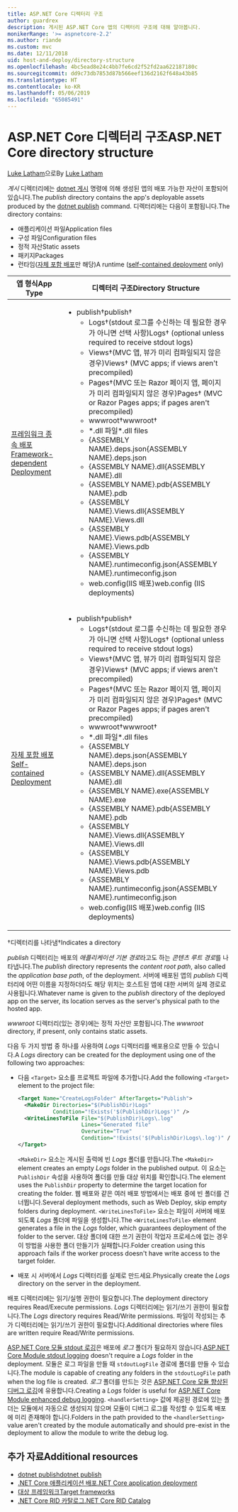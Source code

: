 ```yaml
---
title: ASP.NET Core 디렉터리 구조
author: guardrex
description: 게시된 ASP.NET Core 앱의 디렉터리 구조에 대해 알아봅니다.
monikerRange: '>= aspnetcore-2.2'
ms.author: riande
ms.custom: mvc
ms.date: 12/11/2018
uid: host-and-deploy/directory-structure
ms.openlocfilehash: 4bc5ead8e24c4bb7fe6cd2f52fd2aa622187180c
ms.sourcegitcommit: dd9c73db7853d87b566eef136d2162f648a43b85
ms.translationtype: HT
ms.contentlocale: ko-KR
ms.lasthandoff: 05/06/2019
ms.locfileid: "65085491"
---
```

# <a name="aspnet-core-directory-structure"></a><span data-ttu-id="dd641-103">ASP.NET Core 디렉터리 구조</span><span class="sxs-lookup"><span data-stu-id="dd641-103">ASP.NET Core directory structure</span></span>

<span data-ttu-id="dd641-104">[Luke Latham](https://github.com/guardrex)으로</span><span class="sxs-lookup"><span data-stu-id="dd641-104">By [Luke Latham](https://github.com/guardrex)</span></span>

<span data-ttu-id="dd641-105">*게시* 디렉터리에는 [dotnet 게시](/dotnet/core/tools/dotnet-publish) 명령에 의해 생성된 앱의 배포 가능한 자산이 포함되어 있습니다.</span><span class="sxs-lookup"><span data-stu-id="dd641-105">The *publish* directory contains the app's deployable assets produced by the [dotnet publish](/dotnet/core/tools/dotnet-publish) command.</span></span> <span data-ttu-id="dd641-106">디렉터리에는 다음이 포함됩니다.</span><span class="sxs-lookup"><span data-stu-id="dd641-106">The directory contains:</span></span>

* <span data-ttu-id="dd641-107">애플리케이션 파일</span><span class="sxs-lookup"><span data-stu-id="dd641-107">Application files</span></span>
* <span data-ttu-id="dd641-108">구성 파일</span><span class="sxs-lookup"><span data-stu-id="dd641-108">Configuration files</span></span>
* <span data-ttu-id="dd641-109">정적 자산</span><span class="sxs-lookup"><span data-stu-id="dd641-109">Static assets</span></span>
* <span data-ttu-id="dd641-110">패키지</span><span class="sxs-lookup"><span data-stu-id="dd641-110">Packages</span></span>
* <span data-ttu-id="dd641-111">런타임([자체 포함 배포](/dotnet/core/deploying/#self-contained-deployments-scd)만 해당)</span><span class="sxs-lookup"><span data-stu-id="dd641-111">A runtime ([self-contained deployment](/dotnet/core/deploying/#self-contained-deployments-scd) only)</span></span>

| <span data-ttu-id="dd641-112">앱 형식</span><span class="sxs-lookup"><span data-stu-id="dd641-112">App Type</span></span> | <span data-ttu-id="dd641-113">디렉터리 구조</span><span class="sxs-lookup"><span data-stu-id="dd641-113">Directory Structure</span></span> |
| -------- | ------------------- |
| [<span data-ttu-id="dd641-114">프레임워크 종속 배포</span><span class="sxs-lookup"><span data-stu-id="dd641-114">Framework-dependent Deployment</span></span>](/dotnet/core/deploying/#framework-dependent-deployments-fdd) | <ul><li><span data-ttu-id="dd641-115">publish&dagger;</span><span class="sxs-lookup"><span data-stu-id="dd641-115">publish&dagger;</span></span><ul><li><span data-ttu-id="dd641-116">Logs&dagger;(stdout 로그를 수신하는 데 필요한 경우가 아니면 선택 사항)</span><span class="sxs-lookup"><span data-stu-id="dd641-116">Logs&dagger; (optional unless required to receive stdout logs)</span></span></li><li><span data-ttu-id="dd641-117">Views&dagger;(MVC 앱, 뷰가 미리 컴파일되지 않은 경우)</span><span class="sxs-lookup"><span data-stu-id="dd641-117">Views&dagger; (MVC apps; if views aren't precompiled)</span></span></li><li><span data-ttu-id="dd641-118">Pages&dagger;(MVC 또는 Razor 페이지 앱, 페이지가 미리 컴파일되지 않은 경우)</span><span class="sxs-lookup"><span data-stu-id="dd641-118">Pages&dagger; (MVC or Razor Pages apps; if pages aren't precompiled)</span></span></li><li><span data-ttu-id="dd641-119">wwwroot&dagger;</span><span class="sxs-lookup"><span data-stu-id="dd641-119">wwwroot&dagger;</span></span></li><li><span data-ttu-id="dd641-120">\*\.dll 파일</span><span class="sxs-lookup"><span data-stu-id="dd641-120">\*\.dll files</span></span></li><li><span data-ttu-id="dd641-121">{ASSEMBLY NAME}.deps.json</span><span class="sxs-lookup"><span data-stu-id="dd641-121">{ASSEMBLY NAME}.deps.json</span></span></li><li><span data-ttu-id="dd641-122">{ASSEMBLY NAME}.dll</span><span class="sxs-lookup"><span data-stu-id="dd641-122">{ASSEMBLY NAME}.dll</span></span></li><li><span data-ttu-id="dd641-123">{ASSEMBLY NAME}.pdb</span><span class="sxs-lookup"><span data-stu-id="dd641-123">{ASSEMBLY NAME}.pdb</span></span></li><li><span data-ttu-id="dd641-124">{ASSEMBLY NAME}.Views.dll</span><span class="sxs-lookup"><span data-stu-id="dd641-124">{ASSEMBLY NAME}.Views.dll</span></span></li><li><span data-ttu-id="dd641-125">{ASSEMBLY NAME}.Views.pdb</span><span class="sxs-lookup"><span data-stu-id="dd641-125">{ASSEMBLY NAME}.Views.pdb</span></span></li><li><span data-ttu-id="dd641-126">{ASSEMBLY NAME}.runtimeconfig.json</span><span class="sxs-lookup"><span data-stu-id="dd641-126">{ASSEMBLY NAME}.runtimeconfig.json</span></span></li><li><span data-ttu-id="dd641-127">web.config(IIS 배포)</span><span class="sxs-lookup"><span data-stu-id="dd641-127">web.config (IIS deployments)</span></span></li></ul></li></ul> |
| [<span data-ttu-id="dd641-128">자체 포함 배포</span><span class="sxs-lookup"><span data-stu-id="dd641-128">Self-contained Deployment</span></span>](/dotnet/core/deploying/#self-contained-deployments-scd) | <ul><li><span data-ttu-id="dd641-129">publish&dagger;</span><span class="sxs-lookup"><span data-stu-id="dd641-129">publish&dagger;</span></span><ul><li><span data-ttu-id="dd641-130">Logs&dagger;(stdout 로그를 수신하는 데 필요한 경우가 아니면 선택 사항)</span><span class="sxs-lookup"><span data-stu-id="dd641-130">Logs&dagger; (optional unless required to receive stdout logs)</span></span></li><li><span data-ttu-id="dd641-131">Views&dagger;(MVC 앱, 뷰가 미리 컴파일되지 않은 경우)</span><span class="sxs-lookup"><span data-stu-id="dd641-131">Views&dagger; (MVC apps; if views aren't precompiled)</span></span></li><li><span data-ttu-id="dd641-132">Pages&dagger;(MVC 또는 Razor 페이지 앱, 페이지가 미리 컴파일되지 않은 경우)</span><span class="sxs-lookup"><span data-stu-id="dd641-132">Pages&dagger; (MVC or Razor Pages apps; if pages aren't precompiled)</span></span></li><li><span data-ttu-id="dd641-133">wwwroot&dagger;</span><span class="sxs-lookup"><span data-stu-id="dd641-133">wwwroot&dagger;</span></span></li><li><span data-ttu-id="dd641-134">\*.dll 파일</span><span class="sxs-lookup"><span data-stu-id="dd641-134">\*.dll files</span></span></li><li><span data-ttu-id="dd641-135">{ASSEMBLY NAME}.deps.json</span><span class="sxs-lookup"><span data-stu-id="dd641-135">{ASSEMBLY NAME}.deps.json</span></span></li><li><span data-ttu-id="dd641-136">{ASSEMBLY NAME}.dll</span><span class="sxs-lookup"><span data-stu-id="dd641-136">{ASSEMBLY NAME}.dll</span></span></li><li><span data-ttu-id="dd641-137">{ASSEMBLY NAME}.exe</span><span class="sxs-lookup"><span data-stu-id="dd641-137">{ASSEMBLY NAME}.exe</span></span></li><li><span data-ttu-id="dd641-138">{ASSEMBLY NAME}.pdb</span><span class="sxs-lookup"><span data-stu-id="dd641-138">{ASSEMBLY NAME}.pdb</span></span></li><li><span data-ttu-id="dd641-139">{ASSEMBLY NAME}.Views.dll</span><span class="sxs-lookup"><span data-stu-id="dd641-139">{ASSEMBLY NAME}.Views.dll</span></span></li><li><span data-ttu-id="dd641-140">{ASSEMBLY NAME}.Views.pdb</span><span class="sxs-lookup"><span data-stu-id="dd641-140">{ASSEMBLY NAME}.Views.pdb</span></span></li><li><span data-ttu-id="dd641-141">{ASSEMBLY NAME}.runtimeconfig.json</span><span class="sxs-lookup"><span data-stu-id="dd641-141">{ASSEMBLY NAME}.runtimeconfig.json</span></span></li><li><span data-ttu-id="dd641-142">web.config(IIS 배포)</span><span class="sxs-lookup"><span data-stu-id="dd641-142">web.config (IIS deployments)</span></span></li></ul></li></ul> |

<span data-ttu-id="dd641-143">&dagger;디렉터리를 나타냄</span><span class="sxs-lookup"><span data-stu-id="dd641-143">&dagger;Indicates a directory</span></span>

<span data-ttu-id="dd641-144">*publish* 디렉터리는 배포의 *애플리케이션 기본 경로*라고도 하는 *콘텐츠 루트 경로*를 나타냅니다.</span><span class="sxs-lookup"><span data-stu-id="dd641-144">The *publish* directory represents the *content root path*, also called the *application base path*, of the deployment.</span></span> <span data-ttu-id="dd641-145">서버에 배포된 앱의 *publish* 디렉터리에 어떤 이름을 지정하더라도 해당 위치는 호스트된 앱에 대한 서버의 실제 경로로 사용됩니다.</span><span class="sxs-lookup"><span data-stu-id="dd641-145">Whatever name is given to the *publish* directory of the deployed app on the server, its location serves as the server's physical path to the hosted app.</span></span>

<span data-ttu-id="dd641-146">*wwwroot* 디렉터리(있는 경우)에는 정적 자산만 포함됩니다.</span><span class="sxs-lookup"><span data-stu-id="dd641-146">The *wwwroot* directory, if present, only contains static assets.</span></span>

<span data-ttu-id="dd641-147">다음 두 가지 방법 중 하나를 사용하여 *Logs* 디렉터리를 배포용으로 만들 수 있습니다.</span><span class="sxs-lookup"><span data-stu-id="dd641-147">A *Logs* directory can be created for the deployment using one of the following two approaches:</span></span>

* <span data-ttu-id="dd641-148">다음 `<Target>` 요소를 프로젝트 파일에 추가합니다.</span><span class="sxs-lookup"><span data-stu-id="dd641-148">Add the following `<Target>` element to the project file:</span></span>

   ```xml
   <Target Name="CreateLogsFolder" AfterTargets="Publish">
     <MakeDir Directories="$(PublishDir)Logs" 
              Condition="!Exists('$(PublishDir)Logs')" />
     <WriteLinesToFile File="$(PublishDir)Logs\.log" 
                       Lines="Generated file" 
                       Overwrite="True" 
                       Condition="!Exists('$(PublishDir)Logs\.log')" />
   </Target>
   ```

   <span data-ttu-id="dd641-149">`<MakeDir>` 요소는 게시된 출력에 빈 *Logs* 폴더를 만듭니다.</span><span class="sxs-lookup"><span data-stu-id="dd641-149">The `<MakeDir>` element creates an empty *Logs* folder in the published output.</span></span> <span data-ttu-id="dd641-150">이 요소는 `PublishDir` 속성을 사용하여 폴더를 만들 대상 위치를 확인합니다.</span><span class="sxs-lookup"><span data-stu-id="dd641-150">The element uses the `PublishDir` property to determine the target location for creating the folder.</span></span> <span data-ttu-id="dd641-151">웹 배포와 같은 여러 배포 방법에서는 배포 중에 빈 폴더를 건너뜁니다.</span><span class="sxs-lookup"><span data-stu-id="dd641-151">Several deployment methods, such as Web Deploy, skip empty folders during deployment.</span></span> <span data-ttu-id="dd641-152">`<WriteLinesToFile>` 요소는 파일이 서버에 배포되도록 *Logs* 폴더에 파일을 생성합니다.</span><span class="sxs-lookup"><span data-stu-id="dd641-152">The `<WriteLinesToFile>` element generates a file in the *Logs* folder, which guarantees deployment of the folder to the server.</span></span> <span data-ttu-id="dd641-153">대상 폴더에 대한 쓰기 권한이 작업자 프로세스에 없는 경우 이 방법을 사용한 폴더 만들기가 실패합니다.</span><span class="sxs-lookup"><span data-stu-id="dd641-153">Folder creation using this approach fails if the worker process doesn't have write access to the target folder.</span></span>

* <span data-ttu-id="dd641-154">배포 시 서버에서 *Logs* 디렉터리를 실제로 만드세요.</span><span class="sxs-lookup"><span data-stu-id="dd641-154">Physically create the *Logs* directory on the server in the deployment.</span></span>

<span data-ttu-id="dd641-155">배포 디렉터리에는 읽기/실행 권한이 필요합니다.</span><span class="sxs-lookup"><span data-stu-id="dd641-155">The deployment directory requires Read/Execute permissions.</span></span> <span data-ttu-id="dd641-156">*Logs* 디렉터리에는 읽기/쓰기 권한이 필요합니다.</span><span class="sxs-lookup"><span data-stu-id="dd641-156">The *Logs* directory requires Read/Write permissions.</span></span> <span data-ttu-id="dd641-157">파일이 작성되는 추가 디렉터리에는 읽기/쓰기 권한이 필요합니다.</span><span class="sxs-lookup"><span data-stu-id="dd641-157">Additional directories where files are written require Read/Write permissions.</span></span>

<span data-ttu-id="dd641-158">[ASP.NET Core 모듈 stdout 로깅](xref:host-and-deploy/aspnet-core-module#log-creation-and-redirection)은 배포에 *로그* 폴더가 필요하지 않습니다.</span><span class="sxs-lookup"><span data-stu-id="dd641-158">[ASP.NET Core Module stdout logging](xref:host-and-deploy/aspnet-core-module#log-creation-and-redirection) doesn't require a *Logs* folder in the deployment.</span></span> <span data-ttu-id="dd641-159">모듈은 로그 파일을 만들 때 `stdoutLogFile` 경로에 폴더를 만들 수 있습니다.</span><span class="sxs-lookup"><span data-stu-id="dd641-159">The module is capable of creating any folders in the `stdoutLogFile` path when the log file is created.</span></span> <span data-ttu-id="dd641-160">*로그* 폴더를 만드는 것은 [ASP.NET Core 모듈 향상된 디버그 로깅](xref:host-and-deploy/aspnet-core-module#enhanced-diagnostic-logs)에 유용합니다.</span><span class="sxs-lookup"><span data-stu-id="dd641-160">Creating a *Logs* folder is useful for [ASP.NET Core Module enhanced debug logging](xref:host-and-deploy/aspnet-core-module#enhanced-diagnostic-logs).</span></span> <span data-ttu-id="dd641-161">`<handlerSetting>` 값에 제공된 경로에 있는 폴더는 모듈에서 자동으로 생성되지 않으며 모듈이 디버그 로그를 작성할 수 있도록 배포에 미리 존재해야 합니다.</span><span class="sxs-lookup"><span data-stu-id="dd641-161">Folders in the path provided to the `<handlerSetting>` value aren't created by the module automatically and should pre-exist in the deployment to allow the module to write the debug log.</span></span>

## <a name="additional-resources"></a><span data-ttu-id="dd641-162">추가 자료</span><span class="sxs-lookup"><span data-stu-id="dd641-162">Additional resources</span></span>

* [<span data-ttu-id="dd641-163">dotnet publish</span><span class="sxs-lookup"><span data-stu-id="dd641-163">dotnet publish</span></span>](/dotnet/core/tools/dotnet-publish)
* [<span data-ttu-id="dd641-164">.NET Core 애플리케이션 배포</span><span class="sxs-lookup"><span data-stu-id="dd641-164">.NET Core application deployment</span></span>](/dotnet/core/deploying/)
* [<span data-ttu-id="dd641-165">대상 프레임워크</span><span class="sxs-lookup"><span data-stu-id="dd641-165">Target frameworks</span></span>](/dotnet/standard/frameworks)
* [<span data-ttu-id="dd641-166">.NET Core RID 카탈로그</span><span class="sxs-lookup"><span data-stu-id="dd641-166">.NET Core RID Catalog</span></span>](/dotnet/core/rid-catalog)
